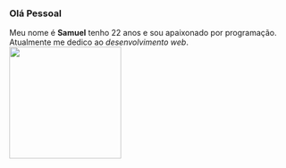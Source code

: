 ### Olá Pessoal

Meu nome é **Samuel** tenho 22 anos e sou apaixonado por programação. Atualmente me dedico ao _desenvolvimento web_. 
<img src="https://upload.wikimedia.org/wikipedia/commons/thumb/6/61/HTML5_logo_and_wordmark.svg/800px-HTML5_logo_and_wordmark.svg.png" width="200px"  />


